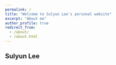 ```yaml
---
permalink: /
title: "Welcome to Sulyun Lee's personal website"
excerpt: "About me"
author_profile: true
redirect_from: 
  - /about/
  - /about.html
---
```


Sulyun Lee
---

